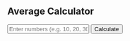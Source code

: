 <!DOCTYPE html>
<html lang="en">
<head>
  <meta charset="UTF-8" />
  <meta name="viewport" content="width=device-width, initial-scale=1.0"/>
  <title>Average Calculator</title>
  <link rel="stylesheet" href="style.css" />
</head>
<body>
  <div class="container">
    <h2>Average Calculator</h2>
    <input type="text" id="numbers" placeholder="Enter numbers (e.g. 10, 20, 30)" />
    <button onclick="calculateAverage()">Calculate</button>
    <p id="result"></p>
  </div>
  <script src="script.js"></script>
</body>
</html>
